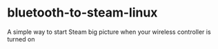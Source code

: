 # bluetooth-to-steam-linux
A simple way to start Steam big picture when your wireless controller is turned on
